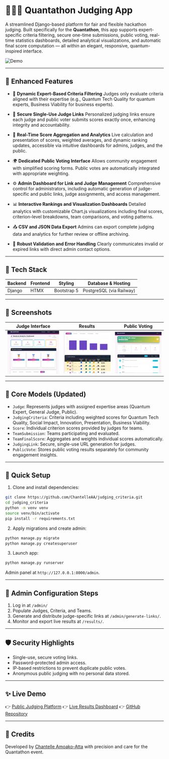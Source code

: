 # 🧑🏾‍⚖️ Quantathon Judging App

A streamlined Django-based platform for fair and flexible hackathon judging. Built specifically for the **Quantathon**, this app supports expert-specific criteria filtering, secure one-time submissions, public voting, real-time statistics dashboards, detailed analytical visualizations, and automatic final score computation — all within an elegant, responsive, quantum-inspired interface.

![Demo](https://github.com/ChantelleAA/ChantelleAA/blob/main/judging_demo.gif)

---

## 🌟 Enhanced Features

* 🧠 **Dynamic Expert-Based Criteria Filtering**
  Judges only evaluate criteria aligned with their expertise (e.g., Quantum Tech Quality for quantum experts, Business Viability for business experts).

* 🔐 **Secure Single-Use Judge Links**
  Personalized judging links ensure each judge and public voter submits scores exactly once, enhancing integrity and accountability.

* 🧮 **Real-Time Score Aggregation and Analytics**
  Live calculation and presentation of scores, weighted averages, and dynamic ranking updates, accessible via intuitive dashboards for admins, judges, and the public.

* 🌍 **Dedicated Public Voting Interface**
  Allows community engagement with simplified scoring forms. Public votes are automatically integrated with appropriate weighting.

* ⚙️ **Admin Dashboard for Link and Judge Management**
  Comprehensive control for administrators, including automatic generation of judge-specific and public links, judge assignments, and access management.

* 📊 **Interactive Rankings and Visualization Dashboards**
  Detailed analytics with customizable Chart.js visualizations including final scores, criterion-level breakdowns, team comparisons, and voting patterns.

* 📤 **CSV and JSON Data Export**
  Admins can export complete judging data and analytics for further review or offline archiving.

* 🚨 **Robust Validation and Error Handling**
  Clearly communicates invalid or expired links with direct admin contact options.

---

## 🧱 Tech Stack

| Backend | Frontend | Styling     | Database & Hosting       |
| ------- | -------- | ----------- | ------------------------ |
| Django  | HTMX     | Bootstrap 5 | PostgreSQL (via Railway) |

---

## 📸 Screenshots

| Judge Interface                                                                          | Results                                                                                | Public Voting                                                                              |
| ---------------------------------------------------------------------------------------- | -------------------------------------------------------------------------------------- | ------------------------------------------------------------------------------------------ |
| ![Judge View](https://github.com/ChantelleAA/judging_criteria/blob/main/judge_view1.png) | ![Results](https://github.com/ChantelleAA/judging_criteria/blob/main/results_view.png) | ![Public](https://github.com/ChantelleAA/judging_criteria/blob/main/public_judge_view.png) |

---

## 🧩 Core Models (Updated)

* `Judge`: Represents judges with assigned expertise areas (Quantum Expert, General Judge, Public).
* `JudgingCriteria`: Criteria including weighted scores for Quantum Tech Quality, Social Impact, Innovation, Presentation, Business Viability.
* `Score`: Individual criterion scores provided by judges for teams.
* `TeamSubmission`: Teams participating and evaluated.
* `TeamFinalScore`: Aggregates and weights individual scores automatically.
* `JudgingLink`: Secure, single-use URL generation for judges.
* `PublicVote`: Stores public voting results separately for community engagement insights.

---

## 🚀 Quick Setup

1. Clone and install dependencies:

```bash
git clone https://github.com/ChantelleAA/judging_criteria.git
cd judging_criteria
python -m venv venv
source venv/bin/activate
pip install -r requirements.txt
```

2. Apply migrations and create admin:

```bash
python manage.py migrate
python manage.py createsuperuser
```

3. Launch app:

```bash
python manage.py runserver
```

Admin panel at `http://127.0.0.1:8000/admin`.

---

## 🧪 Admin Configuration Steps

1. Log in at `/admin/`
2. Populate Judges, Criteria, and Teams.
3. Generate and distribute judge-specific links at `/admin/generate-links/`.
4. Monitor and export live results at `/results/`.

---

## 🛡️ Security Highlights

* Single-use, secure voting links.
* Password-protected admin access.
* IP-based restrictions to prevent duplicate public votes.
* Anonymous public judging with no personal data stored.

---

## ✨ Live Demo

👉 [Public Judging Platform](https://judgingcriteria-production.up.railway.app/public-judge/)
👉 [Live Results Dashboard](https://judgingcriteria-production.up.railway.app/public-results/)
👉 [GitHub Repository](https://github.com/ChantelleAA/judging_criteria)

---

## 🙌 Credits

Developed by [Chantelle Amoako-Atta](https://linkedin.com/in/chantelleaa) with precision and care for the Quantathon event.
